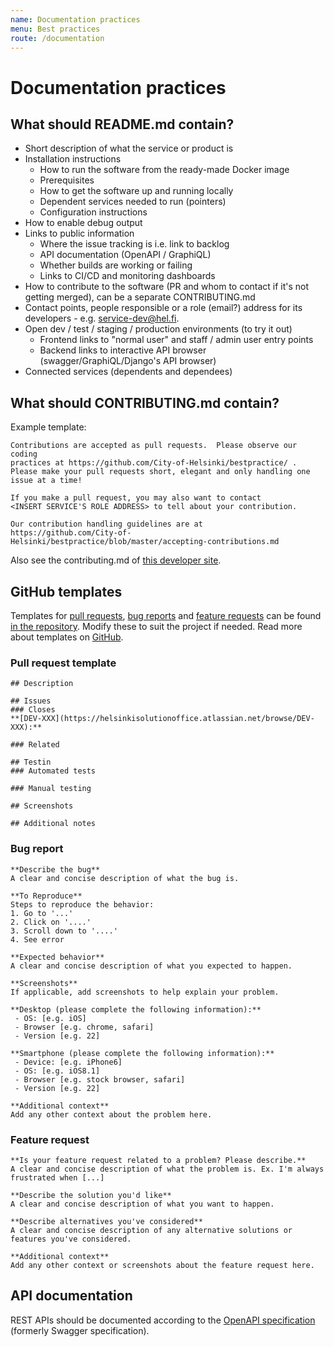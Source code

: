 ```yaml
---
name: Documentation practices
menu: Best practices
route: /documentation
---
```


# Documentation practices

## What should README.md contain?
* Short description of what the service or product is
* Installation instructions
  * How to run the software from the ready-made Docker image
  * Prerequisites
  * How to get the software up and running locally
  * Dependent services needed to run (pointers)
  * Configuration instructions
* How to enable debug output
* Links to public information
  * Where the issue tracking is i.e. link to backlog
  * API documentation (OpenAPI / GraphiQL)
  * Whether builds are working or failing
  * Links to CI/CD and monitoring dashboards
* How to contribute to the software (PR and whom to contact if it's not getting merged), can be a separate CONTRIBUTING.md
* Contact points, people responsible or a role (email?) address for its developers - e.g. service-dev@hel.fi.
* Open dev / test / staging / production environments (to try it out)
  * Frontend links to "normal user" and staff / admin user entry points
  * Backend links to interactive API browser (swagger/GraphiQL/Django's API browser)
* Connected services (dependents and dependees)

## What should CONTRIBUTING.md contain?
Example template:

```
Contributions are accepted as pull requests.  Please observe our coding
practices at https://github.com/City-of-Helsinki/bestpractice/ .
Please make your pull requests short, elegant and only handling one
issue at a time!
 
If you make a pull request, you may also want to contact
<INSERT SERVICE'S ROLE ADDRESS> to tell about your contribution.
 
Our contribution handling guidelines are at
https://github.com/City-of-Helsinki/bestpractice/blob/master/accepting-contributions.md
```

Also see the contributing.md of [this developer site](https://github.com/City-of-Helsinki/bestpractice/blob/master/.github/contributing.md).

## GitHub templates
Templates for [pull requests](https://github.com/City-of-Helsinki/bestpractice/blob/master/.github/pull_request_template.md), [bug reports](https://github.com/City-of-Helsinki/bestpractice/blob/master/.github/ISSUE_TEMPLATE/bug_report.md) and [feature requests](https://github.com/City-of-Helsinki/bestpractice/blob/master/.github/ISSUE_TEMPLATE/feature_request.md) can be found [in the repository](https://github.com/City-of-Helsinki/bestpractice/tree/master/.github). Modify these to suit the project if needed. Read more about templates on [GitHub](https://help.github.com/en/github/building-a-strong-community/about-issue-and-pull-request-templates).

### Pull request template

```
## Description

## Issues
### Closes
**[DEV-XXX](https://helsinkisolutionoffice.atlassian.net/browse/DEV-XXX):** 

### Related

## Testin
### Automated tests

### Manual testing

## Screenshots

## Additional notes

```

### Bug report
```
**Describe the bug**
A clear and concise description of what the bug is.

**To Reproduce**
Steps to reproduce the behavior:
1. Go to '...'
2. Click on '....'
3. Scroll down to '....'
4. See error

**Expected behavior**
A clear and concise description of what you expected to happen.

**Screenshots**
If applicable, add screenshots to help explain your problem.

**Desktop (please complete the following information):**
 - OS: [e.g. iOS]
 - Browser [e.g. chrome, safari]
 - Version [e.g. 22]

**Smartphone (please complete the following information):**
 - Device: [e.g. iPhone6]
 - OS: [e.g. iOS8.1]
 - Browser [e.g. stock browser, safari]
 - Version [e.g. 22]

**Additional context**
Add any other context about the problem here.

```

### Feature request
```
**Is your feature request related to a problem? Please describe.**
A clear and concise description of what the problem is. Ex. I'm always frustrated when [...]

**Describe the solution you'd like**
A clear and concise description of what you want to happen.

**Describe alternatives you've considered**
A clear and concise description of any alternative solutions or features you've considered.

**Additional context**
Add any other context or screenshots about the feature request here.

```

## API documentation
REST APIs should be documented according to the [OpenAPI specification](https://www.openapis.org/) (formerly Swagger specification).

